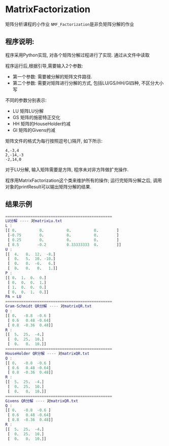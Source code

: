 # MatrixFactorization
矩阵分析课程的小作业
`NMF_Factorization`是非负矩阵分解的作业

## 程序说明:

程序采用Python实现, 对各个矩阵分解过程进行了实现.
通过从文件中读取

程序运行后,根据引导,需要输入2个参数:

- 第一个参数: 需要被分解的矩阵文件路径.
- 第二个参数: 需要对矩阵进行分解的方式, 包括LU/GS/HH/GI四种, 不区分大小写

不同的参数分别表示:

- LU 矩阵LU分解
- GS 矩阵的施密特正交化
- HH 矩阵的HouseHolder约减
- GI 矩阵的Givens约减

矩阵文件的格式为每行按照逗号(,)隔开, 如下所示:

```
4,-3,4
2,-14,-3
-2,14,0
```

对于LU分解, 输入矩阵需要是方阵, 程序未对非方阵做扩充操作.

程序用MatrixFactorization这个类来维护所有的操作;
运行完矩阵分解之后, 调用对象的printResult可以输出矩阵分解的结果.

## 结果示例

```matlab
===============================================
LU分解 ---- 对matrixLu.txt
L :
[[ 0.          0.          0.          0.        ]
 [-0.75        0.          0.          0.        ]
 [ 0.25        0.          0.          0.        ]
 [ 0.5        -0.2         0.33333333  0.        ]]
U :
[[  4.   8.  12.  -8.]
 [  0.   5.  10. -10.]
 [  0.   0.  -6.   6.]
 [  0.   0.   0.   1.]]
P :
[[ 0.  1.  0.  0.]
 [ 0.  0.  0.  1.]
 [ 1.  0.  0.  0.]
 [ 0.  0.  1.  0.]]
PA = LU
===============================================
Gram-Schmidt QR分解 ---- 对matrixQR.txt
Q :
[[ 0.   -0.8  -0.6 ]
 [ 0.6   0.48 -0.64]
 [ 0.8  -0.36  0.48]]
R :
[[  5.  25.  -4.]
 [  0.  25.  10.]
 [  0.   0.  10.]]
===============================================
HouseHolder QR分解 ---- 对matrixQR.txt
Q :
[[ 0.   -0.8  -0.6 ]
 [ 0.6   0.48 -0.64]
 [ 0.8  -0.36  0.48]]
R :
[[  5.  25.  -4.]
 [  0.  25.  10.]
 [  0.   0.  10.]]
===============================================
Givens QR分解 ---- 对matrixQR.txt
Q :
[[ 0.   -0.8  -0.6 ]
 [ 0.6   0.48 -0.64]
 [ 0.8  -0.36  0.48]]
R :
[[  5.  25.  -4.]
 [  0.  25.  10.]
 [  0.   0.  10.]]
```

